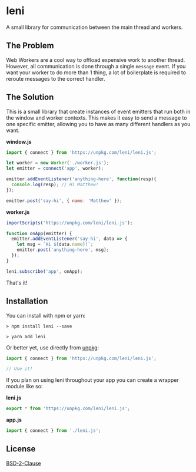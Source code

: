 # leni

A small library for communication between the main thread and workers.

## The Problem

Web Workers are a cool way to offload expensive work to another thread. However, all communication is done through a single `message` event. If you want your worker to do more than 1 thing, a lot of boilerplate is required to reroute messages to the correct handler.

## The Solution

This is a small library that create instances of event emitters that run both in the window and worker contexts. This makes it easy to send a message to one specific emitter, allowing you to have as many different handlers as you want.

__window.js__

```js
import { connect } from 'https://unpkg.com/leni/leni.js';

let worker = new Worker('./worker.js');
let emitter = connect('app', worker);

emitter.addEventListener('anything-here', function(resp){
  console.log(resp); // Hi Matthew!
});

emitter.post('say-hi', { name: 'Matthew' });
```

__worker.js__

```js
importScripts('https://unpkg.com/leni/leni.js');

function onApp(emitter) {
  emitter.addEventListener('say-hi', data => {
    let msg = `Hi ${data.name}!`;
    emitter.post('anything-here', msg);
  });
}

leni.subscribe('app', onApp);
```

That's it!

## Installation

You can install with npm or yarn:

```shell
> npm install leni --save
```

```shell
> yarn add leni
```

Or better yet, use directly from [unpkg](https://unpkg.com):

```js
import { connect } from 'https://unpkg.com/leni/leni.js';

// Use it!
```

If you plan on using leni throughout your app you can create a wrapper module like so:

__leni.js__

```js
export * from 'https://unpkg.com/leni/leni.js';
```

__app.js__

```js
import { connect } from './leni.js';
```

## License

[BSD-2-Clause](https://opensource.org/licenses/BSD-2-Clause)

